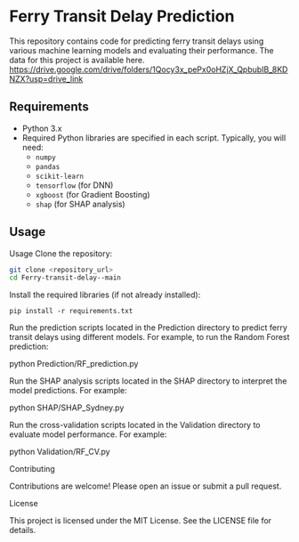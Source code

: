 # Ferry Transit Delay Prediction
This repository contains code for predicting ferry transit delays using various machine learning models and evaluating their performance. The data for this project is available here.
https://drive.google.com/drive/folders/1Qocy3x_pePx0oHZjX_QpbubIB_8KDNZX?usp=drive_link


## Requirements

- Python 3.x
- Required Python libraries are specified in each script. Typically, you will need:
  - `numpy`
  - `pandas`
  - `scikit-learn`
  - `tensorflow` (for DNN)
  - `xgboost` (for Gradient Boosting)
  - `shap` (for SHAP analysis)

## Usage

Usage
Clone the repository:

```bash
git clone <repository_url>
cd Ferry-transit-delay--main
```


Install the required libraries (if not already installed):
```
pip install -r requirements.txt
```
Run the prediction scripts located in the Prediction directory to predict ferry transit delays using different models. For example, to run the Random Forest prediction:

python Prediction/RF_prediction.py

Run the SHAP analysis scripts located in the SHAP directory to interpret the model predictions. For example:

python SHAP/SHAP_Sydney.py

Run the cross-validation scripts located in the Validation directory to evaluate model performance. For example:

python Validation/RF_CV.py

Contributing

Contributions are welcome! Please open an issue or submit a pull request.

License

This project is licensed under the MIT License. See the LICENSE file for details.

